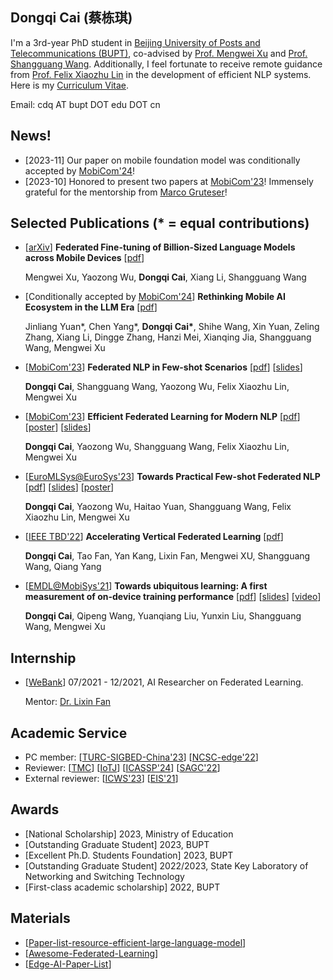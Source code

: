 ## Dongqi Cai (蔡栋琪)

I'm a 3rd-year PhD student in 
[Beijing University of Posts and Telecommunications (BUPT)](https://www.bupt.edu.cn/), co-advised by [Prof. Mengwei Xu](https://xumengwei.github.io/) and [Prof. Shangguang Wang](http://www.sguangwang.com/). 
Additionally, I feel fortunate to receive remote guidance from [Prof. Felix Xiaozhu Lin](https://fxlin.github.io/) in the development of efficient NLP systems.
Here is my [Curriculum Vitae](/pdf/cv-cdq.pdf).

<!-- [State Key Laboratory of Networking and Switching Technology](https://sklnst.bupt.edu.cn/), [Computer Science Department](https://scs.bupt.edu.cn/),  -->

<!-- I got my B.S. degree from [BUPT](https://www.bupt.edu.cn/) in 2021. -->

Email: cdq AT bupt DOT edu DOT cn

## News!
- \[2023-11\] Our paper on mobile foundation model was conditionally accepted by [MobiCom'24](https://www.sigmobile.org/mobicom/2024/)!
- \[2023-10\] Honored to present two papers at [MobiCom'23](https://www.sigmobile.org/mobicom/2023/)! Immensely grateful for the mentorship from [Marco Gruteser](https://www.winlab.rutgers.edu/~gruteser/)!

## Selected Publications (* = equal contributions)


- \[[arXiv](https://arxiv.org/abs/2308.13894)\] **Federated Fine-tuning of Billion-Sized Language Models across Mobile Devices** \[[pdf](pdf/arXiv-FwdLLM.pdf)\] 

  Mengwei Xu, Yaozong Wu, **Dongqi Cai**, Xiang Li, Shangguang Wang 

- \[Conditionally accepted by [MobiCom'24](https://www.sigmobile.org/mobicom/2024/)] **Rethinking Mobile AI Ecosystem in the LLM Era** \[[pdf](pdf/arXiv-M4.pdf)\] 

  Jinliang Yuan\*, Chen Yang\*, **Dongqi Cai\***, Shihe Wang, Xin Yuan, Zeling Zhang, Xiang Li, Dingge Zhang, Hanzi Mei, Xianqing Jia, Shangguang Wang, Mengwei Xu

- \[[MobiCom'23](https://dl.acm.org/doi/10.1145/3570361.3613277)\] **Federated NLP in Few-shot Scenarios** \[[pdf](pdf/MobiCom23-FeS.pdf)\] \[[slides](slides/MobiCom-FeS-bk.pdf)\] 

  **Dongqi Cai**, Shangguang Wang, Yaozong Wu, Felix Xiaozhu Lin, Mengwei Xu

- \[[MobiCom'23](https://dl.acm.org/doi/10.1145/3570361.3592505)\] **Efficient Federated Learning for Modern NLP** \[[pdf](pdf/MobiCom23-FedAdapter.pdf)\] \[[poster](pdf/TURC-FedAdapter.pdf)\] \[[slides](slides/MobiCom-AdaFL-bk.pdf)\] 

  **Dongqi Cai**, Yaozong Wu, Shangguang Wang, Felix Xiaozhu Lin, Mengwei Xu

- \[[EuroMLSys@EuroSys'23](https://orange.hosting.lsoft.com/trk/clickp?ref=znwrbbrs9_6-2d8c7_0x33ae25x0148&doi=3578356.3592575)\] **Towards Practical Few-shot Federated NLP** \[[pdf](pdf/main-EuroMLSys23-FedPrompt.pdf)\] \[[slides](slides/EuroMLSys23_Cai.pdf)\] \[[poster](pdf/EuroMLSys23_poster.pdf)\]

  **Dongqi Cai**, Yaozong Wu, Haitao Yuan, Shangguang Wang, Felix Xiaozhu Lin, Mengwei Xu

- \[[IEEE TBD'22](https://ieeexplore.ieee.org/document/9835002)\] **Accelerating Vertical Federated Learning** \[[pdf](pdf/TBD22.pdf)\]

  **Dongqi Cai**, Tao Fan, Yan Kang, Lixin Fan, Mengwei XU, Shangguang Wang, Qiang Yang

- \[[EMDL@MobiSys'21](https://dl.acm.org/doi/abs/10.1145/3469116.3470009)\] **Towards ubiquitous learning: A first measurement of on-device training performance** \[[pdf](pdf/EMDL21.pdf)\] \[[slides](slides/EMDL21_Cai.pdf)\] \[[video](https://www.youtube.com/watch?v=oZWKZ0VBNkQ&t=937s)\]

  **Dongqi Cai**, Qipeng Wang, Yuanqiang Liu, Yunxin Liu, Shangguang Wang, Mengwei Xu

## Internship
- \[[WeBank](https://fate.readthedocs.io/en/latest/)\] 07/2021 - 12/2021, AI Researcher on Federated Learning. 

  Mentor: [Dr. Lixin Fan](https://scholar.google.fi/citations?user=fOsgdn0AAAAJ&hl=en)

## Academic Service
- PC member: \[[TURC-SIGBED-China'23](https://www.acmturc.com/2023/cn/SIGBED_China.html)\] \[[NCSC-edge'22](https://conf.ccf.org.cn/web/api/m9644563065535242241649985902214.action)\] 
- Reviewer: \[[TMC](https://ieeexplore.ieee.org/xpl/RecentIssue.jsp?punumber=7755/)\] \[[IoTJ](https://ieee-iotj.org/)\] \[[ICASSP'24](https://2024.ieeeicassp.org/)\] \[[SAGC'22](https://data-com.org/sagc2022/)\] 
- External reviewer: \[[ICWS'23](https://conferences.computer.org/icws/2023/)\] \[[EIS'21](https://www.embedded-ai.org/2021/index2.html)\]


## Awards
- [National Scholarship] 2023, Ministry of Education
- [Outstanding Graduate Student] 2023, BUPT
- [Excellent Ph.D. Students Foundation] 2023, BUPT
- [Outstanding Graduate Student] 2022/2023, State Key Laboratory of Networking and Switching Technology
- [First-class academic scholarship] 2022, BUPT

## Materials
- \[[Paper-list-resource-efficient-large-language-model](https://github.com/UbiquitousLearning/Paper-list-resource-efficient-large-language-model)\]
- \[[Awesome-Federated-Learning](https://github.com/chaoyanghe/Awesome-Federated-Learning#Natural-language-Processing)\]
- \[[Edge-AI-Paper-List](https://github.com/xumengwei/Edge-AI-Paper-List)\]
